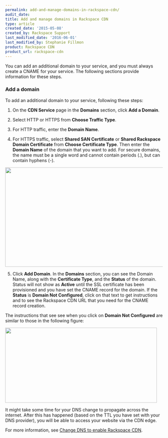 ```yaml
---
permalink: add-and-manage-domains-in-rackspace-cdn/
audit_date:
title: Add and manage domains in Rackspace CDN
type: article
created_date: '2015-05-08'
created_by: Rackspace Support
last_modified_date: '2016-06-01'
last_modified_by: Stephanie Fillmon
product: Rackspace CDN
product_url: rackspace-cdn
---
```


You can add an additional domain to your service, and you must always
create a CNAME for your service. The following sections provide
information for these steps.

### Add a domain

To add an additional domain to your service, following these steps:

1. On the **CDN Service** page in the **Domains** section, click **Add a
Domain**.

2. Select HTTP or HTTPS from **Choose Traffic Type**.

3. For HTTP traffic, enter the **Domain Name**.

4. For HTTPS traffic, select **Shared SAN Certificate** or **Shared
Rackspace Domain Certificate** from **Choose Certificate Type**. Then
enter the **Domain Name** of the domain that you want to add. For secure
domains, the name must be a single word and cannot contain periods (.),
but can contain hyphens (-).

  <img src="{% asset_path rackspace-cdn/add-and-manage-domains-in-rackspace-cdn/Screen%20Shot%202015-12-16%20at%203.28.18%20PM.png %}" width="559" height="318" />

5. Click **Add Domain**.  In the **Domains** section, you can see the
Domain Name, along with the **Certificate Type**, and the **Status** of
the domain. Status will not show as **Active** until the SSL certificate
has been provisioned and you have set the CNAME record for the domain.
If the **Status** is **Domain Not Configured**, click on that text to
get instructions and to see the Rackspace CDN URL that you need for the CNAME record creation.

The instructions that see see when you click on **Domain Not
Configured** are similar to those in the following figure:

<img src="{% asset_path rackspace-cdn/add-and-manage-domains-in-rackspace-cdn/Screen%20Shot%202015-12-16%20at%203.57.27%20PM.png %}" width="485" height="240" />

It might take some time for your DNS change to propagate across the
internet. After this has happened (based on the TTL you have set with
your DNS provider), you will be able to access your website via the CDN
edge.

For more information, see [Change DNS to enable Rackspace CDN](/how-to/change-dns-to-enable-rackspace-cdn).
